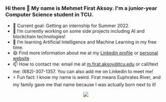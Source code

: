 ### Hi there 👋 My name is Mehmet Firat Aksoy. I'm a junior-year Computer Science student in TCU.

- 👯 Current goal: Getting an internship for Summer 2022.
- 🔭 I’m currently working on some side projects including AI and blockchain technologies!
- 🌱 I’m learning Artificial Intelligence and Machine Learning in my free time.
- 😄 Find more information about me at my [Linkedin profile](https://linkedin.com/in/mfirataksoy) or [personal website](https://mfirataksoy.com)
- 📫 How to contact me: email me at m.firat.aksoy@tcu.edu or call/text me: (682)-307-1357. You can also add me on Linkedin to meet me!
- ⚡ Fun fact: I know my name is weird. Firat means Euphrates River, and my family gave me that name because I was actually born next to it! 

<div align="center">
  <img align="center" src="https://github-readme-stats.anuraghazra1.vercel.app/api?username=mfirataksoy&show_icons=true" />
</div>
